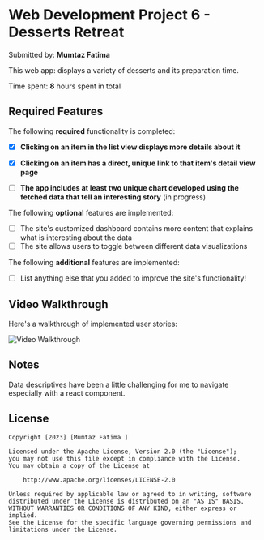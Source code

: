 # Web Development Project 6 - Desserts Retreat

Submitted by: **Mumtaz Fatima**

This web app: displays a variety of desserts and its preparation time.

Time spent: **8** hours spent in total

## Required Features

The following **required** functionality is completed:

- [x] **Clicking on an item in the list view displays more details about it**
- [x] **Clicking on an item has a direct, unique link to that item's detail view page**
- [ ] **The app includes at least two unique chart developed using the fetched data that tell an interesting story** (in progress)



The following **optional** features are implemented:

- [ ] The site's customized dashboard contains more content that explains what is interesting about the data
- [ ] The site allows users to toggle between different data visualizations

The following **additional** features are implemented:

* [ ] List anything else that you added to improve the site's functionality!

## Video Walkthrough

Here's a walkthrough of implemented user stories:

<img src='http://i.imgur.com/link/to/your/gif/file.gif' title='Video Walkthrough' width='' alt='Video Walkthrough' />


## Notes

Data descriptives have been a little challenging for me to navigate especially with a react component.

## License

    Copyright [2023] [Mumtaz Fatima ]

    Licensed under the Apache License, Version 2.0 (the "License");
    you may not use this file except in compliance with the License.
    You may obtain a copy of the License at

        http://www.apache.org/licenses/LICENSE-2.0

    Unless required by applicable law or agreed to in writing, software
    distributed under the License is distributed on an "AS IS" BASIS,
    WITHOUT WARRANTIES OR CONDITIONS OF ANY KIND, either express or implied.
    See the License for the specific language governing permissions and
    limitations under the License.
